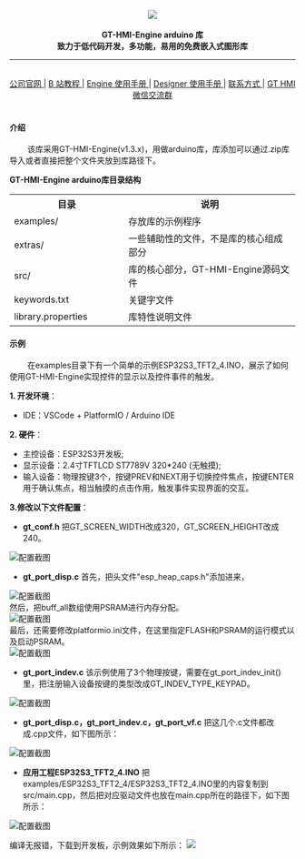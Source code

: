 <br/>

<div align="center">
    <img src="extras/img/logo.png">
</div>

<br/>
<div align="center">  <a><b>GT-HMI-Engine arduino 库</b></a></div>
<div align="center">  <a><b>致力于低代码开发，多功能，易用的免费嵌入式图形库</b></a></div>

---

<br/>
<div align="center"
>
    <a href="https://www.hmi.gaotongfont.cn/kfgj"
    > 公司官网 </a> |
    <a href="https://space.bilibili.com/3493293474188211/video"
    > B 站教程 </a> |
    <a href="https://www.hmi.gaotongfont.cn/kfgj#/#hmiEngine"
    > Engine 使用手册 </a> |
    <a href="https://www.hmi.gaotongfont.cn/kfgj#/#hmidesigner"
    > Designer 使用手册 </a> |
    <a href="http://isite.baidu.com/site/wjz7qkrv/406a2b0c-f9c7-4a08-a47a-662e862b2af4?ch=48&wid=498ccd5c05334f21a2142ba3cf628964_0_0&field=&orderBy=&categoryId=undefined&title=%E8%81%94%E7%B3%BB%E6%88%91%E4%BB%AC"
    > 联系方式 </a> |
    <a href="https://genitop-1317577547.cos.ap-nanjing.myqcloud.com/GT-HMI/GT-HMI-Groups/GT-HMI%20Communication%20groups.jpg"
    > GT HMI微信交流群 </a>
</div>
<br/>

#### 介绍
&nbsp;&nbsp;&nbsp;&nbsp;&nbsp;&nbsp;&nbsp;&nbsp;该库采用GT-HMI-Engine(v1.3.x)，用做arduino库，库添加可以通过.zip库导入或者直接把整个文件夹放到库路径下。

**GT-HMI-Engine arduino库目录结构**
<table>
<tr>
  <th style="width:40%">目录</th>
  <th style="width:60%">说明</th>
</tr>
<tr>
  <td>examples/</td>
  <td>存放库的示例程序</td>
</tr>
<tr>
  <td>extras/</td>
  <td>一些辅助性的文件，不是库的核心组成部分</td>
</tr>
<tr>
  <td>src/</td>
  <td>库的核心部分，GT-HMI-Engine源码文件</td>
</tr>
<tr>
  <td>keywords.txt</td>
  <td>关键字文件</td>
</tr>
<tr>
  <td>library.properties</td>
  <td>库特性说明文件</td>
</tr>
</table>

#### 示例
&nbsp;&nbsp;&nbsp;&nbsp;&nbsp;&nbsp;&nbsp;&nbsp;在examples目录下有一个简单的示例ESP32S3_TFT2_4.INO，展示了如何使用GT-HMI-Engine实现控件的显示以及控件事件的触发。

**1. 开发环境**：
   - IDE：VSCode + PlatformIO / Arduino IDE

**2. 硬件**：
   - 主控设备：ESP32S3开发板;
   - 显示设备：2.4寸TFTLCD ST7789V 320*240 (无触摸);
   - 输入设备：物理按键3个，按键PREV和NEXT用于切换控件焦点，按键ENTER用于确认焦点，相当触摸的点击作用，触发事件实现界面的交互。

**3.修改以下文件配置**：

- **gt_conf.h**
把GT_SCREEN_WIDTH改成320，GT_SCREEN_HEIGHT改成240。
<img src="extras/img/image-5.png" alt="配置截图" style="display:block;">

- **gt_port_disp.c**
首先，把头文件"esp_heap_caps.h"添加进来，
<img src="extras/img/image-11.png" alt="配置截图" style="display:block;">
然后，把buff_all数组使用PSRAM进行内存分配。
<img src="extras/img/image-12.png" alt="配置截图" style="display:block;">
最后，还需要修改platformio.ini文件，在这里指定FLASH和PSRAM的运行模式以及启动PSRAM。
<img src="extras/img/image-19.png" alt="配置截图" style="display:block;">

- **gt_port_indev.c**
该示例使用了3个物理按键，需要在gt_port_indev_init()里，把注册输入设备按键的类型改成GT_INDEV_TYPE_KEYPAD。
<img src="extras/img/image-18.png" alt="配置截图" style="display:block;">

- **gt_port_disp.c，gt_port_indev.c，gt_port_vf.c**
把这几个.c文件都改成.cpp文件，如下图所示：
<img src="extras/img/image-14.png" alt="配置截图" style="display:block;">

- **应用工程ESP32S3_TFT2_4.INO**
  把examples/ESP32S3_TFT2_4/ESP32S3_TFT2_4.INO里的内容复制到src/main.cpp，然后把对应驱动文件也放在main.cpp所在的路径下，如下图所示：
<img src="extras/img/image.png" alt="配置截图" style="display:block;">

编译无报错，下载到开发板，示例效果如下所示：
![](extras/img/example.jpg)










